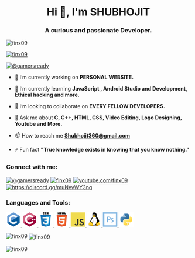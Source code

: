 <h1 align="center">Hi 👋, I'm SHUBHOJIT</h1>
<h3 align="center">A curious and passionate Developer.</h3>

<p align="left"> <img src="https://komarev.com/ghpvc/?username=finx09&label=Profile%20views&color=0e75b6&style=flat" alt="finx09" /> </p>

<p align="left"> <a href="https://github.com/ryo-ma/github-profile-trophy"><img src="https://github-profile-trophy.vercel.app/?username=finx09" alt="finx09" /></a> </p>

<p align="left"> <a href="https://twitter.com/@gamersready" target="blank"><img src="https://img.shields.io/twitter/follow/@gamersready?logo=twitter&style=for-the-badge" alt="@gamersready" /></a> </p>

- 🔭 I’m currently working on **PERSONAL WEBSITE.**

- 🌱 I’m currently learning **JavaScript , Android Studio and Development, Ethical hacking and more.**

- 👯 I’m looking to collaborate on **EVERY FELLOW DEVELOPERS.**

- 💬 Ask me about **C, C++, HTML, CSS, Video Editing, Logo Designing, Youtube and More.**

- 📫 How to reach me **Shubhojit360@gmail.com**

- ⚡ Fun fact **"True knowledge exists in knowing that you know nothing."**

<h3 align="left">Connect with me:</h3>
<p align="left">
<a href="https://twitter.com/@gamersready" target="blank"><img align="center" src="https://raw.githubusercontent.com/rahuldkjain/github-profile-readme-generator/master/src/images/icons/Social/twitter.svg" alt="@gamersready" height="30" width="40" /></a>
<a href="https://instagram.com/finx09" target="blank"><img align="center" src="https://raw.githubusercontent.com/rahuldkjain/github-profile-readme-generator/master/src/images/icons/Social/instagram.svg" alt="finx09" height="30" width="40" /></a>
<a href="https://www.youtube.com/c/youtube.com/finx09" target="blank"><img align="center" src="https://raw.githubusercontent.com/rahuldkjain/github-profile-readme-generator/master/src/images/icons/Social/youtube.svg" alt="youtube.com/finx09" height="30" width="40" /></a>
<a href="https://discord.gg/https://discord.gg/muNevWY3nq" target="blank"><img align="center" src="https://raw.githubusercontent.com/rahuldkjain/github-profile-readme-generator/master/src/images/icons/Social/discord.svg" alt="https://discord.gg/muNevWY3nq" height="30" width="40" /></a>
</p>

<h3 align="left">Languages and Tools:</h3>
<p align="left"> <a href="https://www.cprogramming.com/" target="_blank"> <img src="https://raw.githubusercontent.com/devicons/devicon/master/icons/c/c-original.svg" alt="c" width="40" height="40"/> </a> <a href="https://www.w3schools.com/cpp/" target="_blank"> <img src="https://raw.githubusercontent.com/devicons/devicon/master/icons/cplusplus/cplusplus-original.svg" alt="cplusplus" width="40" height="40"/> </a> <a href="https://www.w3schools.com/css/" target="_blank"> <img src="https://raw.githubusercontent.com/devicons/devicon/master/icons/css3/css3-original-wordmark.svg" alt="css3" width="40" height="40"/> </a> <a href="https://www.w3.org/html/" target="_blank"> <img src="https://raw.githubusercontent.com/devicons/devicon/master/icons/html5/html5-original-wordmark.svg" alt="html5" width="40" height="40"/> </a> <a href="https://developer.mozilla.org/en-US/docs/Web/JavaScript" target="_blank"> <img src="https://raw.githubusercontent.com/devicons/devicon/master/icons/javascript/javascript-original.svg" alt="javascript" width="40" height="40"/> </a> <a href="https://www.linux.org/" target="_blank"> <img src="https://raw.githubusercontent.com/devicons/devicon/master/icons/linux/linux-original.svg" alt="linux" width="40" height="40"/> </a> <a href="https://www.photoshop.com/en" target="_blank"> <img src="https://raw.githubusercontent.com/devicons/devicon/master/icons/photoshop/photoshop-line.svg" alt="photoshop" width="40" height="40"/> </a> <a href="https://www.python.org" target="_blank"> <img src="https://raw.githubusercontent.com/devicons/devicon/master/icons/python/python-original.svg" alt="python" width="40" height="40"/> </a> </p>

<p><img align="left" src="https://github-readme-stats.vercel.app/api/top-langs?username=finx09&show_icons=true&locale=en&layout=compact" alt="finx09" /></p>

<p>&nbsp;<img align="center" src="https://github-readme-stats.vercel.app/api?username=finx09&show_icons=true&locale=en" alt="finx09" /></p>

<p><img align="center" src="https://github-readme-streak-stats.herokuapp.com/?user=finx09&" alt="finx09" /></p>
